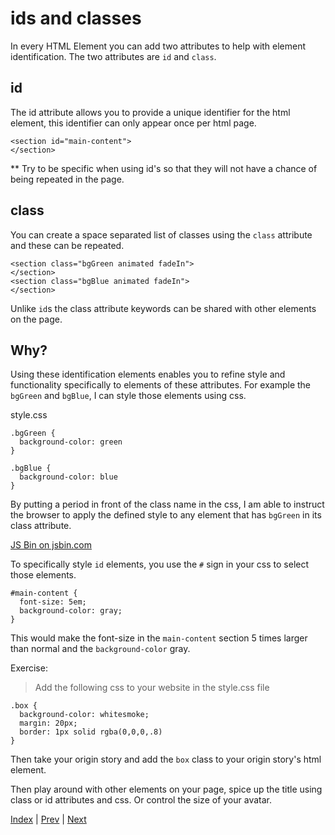 # ids and classes

In every HTML Element you can add two attributes to help with element identification. The two attributes are `id` and `class`.  

## id

The id attribute allows you to provide a unique identifier for the html element, this identifier can only appear once per html page.

```
<section id="main-content">
</section>
```

** Try to be specific when using id's so that they will not have a chance of being repeated in the page.

## class

You can create a space separated list of classes using the `class` attribute and these can be repeated.

```
<section class="bgGreen animated fadeIn">
</section>
<section class="bgBlue animated fadeIn">
</section>

```

Unlike `id`s the class attribute keywords can be shared with other elements on the page.

## Why?

Using these identification elements enables you to refine style and functionality specifically to elements of these attributes. For example the `bgGreen` and `bgBlue`, I can style those elements using css.

style.css

```
.bgGreen {
  background-color: green   
}

.bgBlue {
  background-color: blue   
}
```

By putting a period in front of the class name in the css, I am able to instruct the browser to apply the defined style to any element that has `bgGreen` in its class attribute.

<a class="jsbin-embed" href="https://jsbin.com/helayo/1/embed?html,css,output">JS Bin on jsbin.com</a>

To specifically style `id` elements, you use the `#` sign in your css to select those elements.

```
#main-content {
  font-size: 5em;
  background-color: gray;
}
```

This would make the font-size in the `main-content` section 5 times larger than normal and the `background-color` gray.

Exercise:

> Add the following css to your website in the style.css file

```
.box {
  background-color: whitesmoke;
  margin: 20px;
  border: 1px solid rgba(0,0,0,.8)
}
```

Then take your origin story and add the `box` class to your origin story's html element.

Then play around with other elements on your page, spice up the title using class or id attributes and css. Or control the size of your avatar.


[Index](/first-web-site) | [Prev](/first-web-site/layout) | [Next](/first-web-site/animation)
